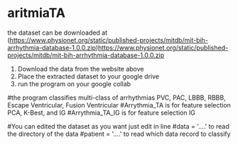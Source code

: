 # aritmiaTA

the dataset can be downloaded at (https://www.physionet.org/static/published-projects/mitdb/mit-bih-arrhythmia-database-1.0.0.zip)https://www.physionet.org/static/published-projects/mitdb/mit-bih-arrhythmia-database-1.0.0.zip

1. Download the data from the website above
2. Place the extracted dataset to your google drive
3. run the program on your google collab

#the program classifies multi-class of arrhythmias PVC, PAC, LBBB, RBBB, Escape Ventricular, Fusion Ventricular
#Arrythmia_TA is for feature selection PCA, K-Best, and IG
#Arrythmia_TA_IG is for feature selection IG

#You can edited the dataset as you want just edit in line 
  #data = '....' to read the directory of the data
  #patient = '....' to read which data record to classify
